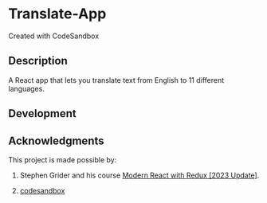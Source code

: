 # Translate-App
Created with CodeSandbox

## Description
A React app that lets you translate text from English to 11 different languages.

## Development

## Acknowledgments
This project is made possible by:

1. Stephen Grider and his course [Modern React with Redux [2023 Update]](https://www.udemy.com/course/react-redux/).

2. [codesandbox](https://codesandbox.io)
